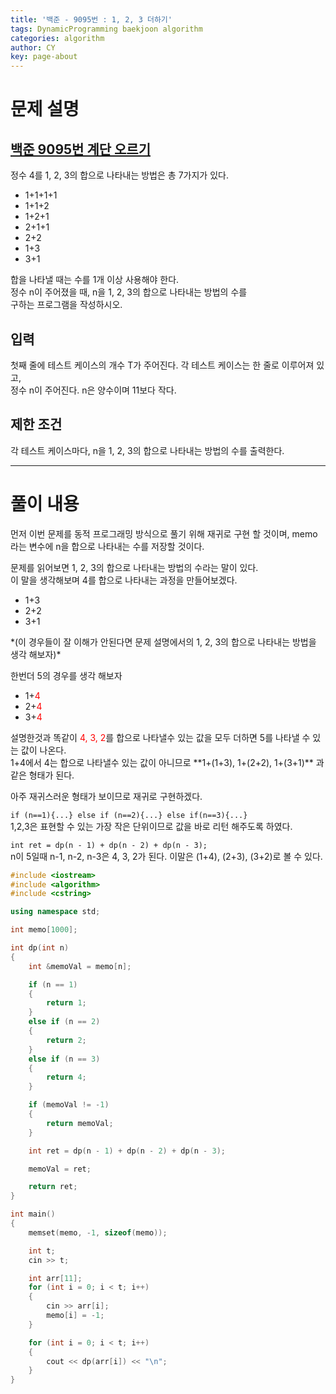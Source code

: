 ```yaml
---
title: '백준 - 9095번 : 1, 2, 3 더하기'
tags: DynamicProgramming baekjoon algorithm
categories: algorithm
author: CY
key: page-about
---
```

<style>
    .red{
        color: red;
    }
</style>

# 문제 설명
## [백준 9095번 계단 오르기](https://www.acmicpc.net/problem/9095)  
정수 4를 1, 2, 3의 합으로 나타내는 방법은 총 7가지가 있다.  
<ul>
    <li>1+1+1+1</li>
    <li>1+1+2</li>
    <li>1+2+1</li>
    <li>2+1+1</li>
    <li>2+2</li>
    <li>1+3</li>
    <li>3+1</li>
</ul>

합을 나타낼 때는 수를 1개 이상 사용해야 한다.  
정수 n이 주어졌을 때, n을 1, 2, 3의 합으로 나타내는 방법의 수를  
구하는 프로그램을 작성하시오.

## 입력

첫째 줄에 테스트 케이스의 개수 T가 주어진다. 각 테스트 케이스는 한 줄로 이루어져 있고,  
정수 n이 주어진다. n은 양수이며 11보다 작다.

## 제한 조건

각 테스트 케이스마다, n을 1, 2, 3의 합으로 나타내는 방법의 수를 출력한다.

---
# 풀이 내용

먼저 이번 문제를 동적 프로그래밍 방식으로 풀기 위해 재귀로 구현 할 것이며, memo라는 변수에 n을 합으로 나타내는 수를 저장할 것이다.

문제를 읽어보면 1, 2, 3의 합으로 나타내는 방법의 수라는 말이 있다.<br>
이 말을 생각해보며 4를 합으로 나타내는 과정을 만들어보겠다.<br>
<ul>
    <li>1+3</li>
    <li>2+2</li>
    <li>3+1</li>
</ul>
*(이 경우들이 잘 이해가 안된다면 문제 설명에서의 1, 2, 3의 합으로 나타내는 방법을 생각 해보자)*

한번더 5의 경우를 생각 해보자
<ul>
    <li>1+<a class = "red">4</a></li>
    <li>2+<a class = "red">4</a></li>
    <li>3+<a class = "red">4</a></li>
</ul>
설명한것과 똑같이 <a class = "red">4, 3, 2</a>를 합으로 나타낼수 있는 값을 모두 더하면 5를 나타낼 수 있는 값이 나온다. <br>
1+4에서 4는 합으로 나타낼수 있는 값이 아니므로 **1+(1+3), 1+(2+2), 1+(3+1)** 과 같은 형태가 된다.<br>

아주 재귀스러운 형태가 보이므로 재귀로 구현하겠다.

`if (n==1){...} else if (n==2){...} else if(n==3){...}`<br>
1,2,3은 표현할 수 있는 가장 작은 단위이므로 값을 바로 리턴 해주도록 하였다.

`int ret = dp(n - 1) + dp(n - 2) + dp(n - 3);`<br>
n이 5일때 n-1, n-2, n-3은 4, 3, 2가 된다. 이말은 (1+4), (2+3), (3+2)로 볼 수 있다.
```cpp
#include <iostream>
#include <algorithm>
#include <cstring>

using namespace std;

int memo[1000];

int dp(int n)
{
    int &memoVal = memo[n];

    if (n == 1)
    {
        return 1;
    }
    else if (n == 2)
    {
        return 2;
    }
    else if (n == 3)
    {
        return 4;
    }

    if (memoVal != -1)
    {
        return memoVal;
    }

    int ret = dp(n - 1) + dp(n - 2) + dp(n - 3);

    memoVal = ret;

    return ret;
}

int main()
{
    memset(memo, -1, sizeof(memo));

    int t;
    cin >> t;

    int arr[11];
    for (int i = 0; i < t; i++)
    {
        cin >> arr[i];
        memo[i] = -1;
    }

    for (int i = 0; i < t; i++)
    {
        cout << dp(arr[i]) << "\n";
    }
}
```